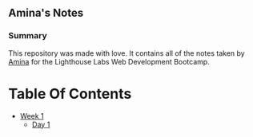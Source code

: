 ## Amina's Notes
### Summary 

This repository was made with love. It contains all of the notes taken by [Amina](https://github.com/AminaCodes) for the Lighthouse Labs Web Development Bootcamp.

# Table Of Contents
* [Week 1](/Week_1)
  * [Day 1](/Week_1/Day_1)